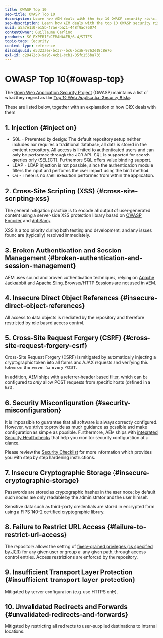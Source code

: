 ```yaml
---
title: OWASP Top 10
seo-title: OWASP Top 10
description: Learn how AEM deals with the top 10 OWASP security risks.
seo-description: Learn how AEM deals with the top 10 OWASP security risks.
uuid: a5a7e130-e15b-47ae-ba21-448f9ac76074
contentOwner: Guillaume Carlino
products: SG_EXPERIENCEMANAGER/6.4/SITES
topic-tags: Security
content-type: reference
discoiquuid: e5323ae8-bc37-4bc6-bca6-9763e18c8e76
exl-id: c29472c8-9a93-4cb1-9cb1-05fc155ba736
---
```

# OWASP Top 10{#owasp-top}

The [Open Web Application Security Project](https://www.owasp.org) (OWASP) maintains a list of what they regard as the [Top 10 Web Application Security Risks](https://www.owasp.org/index.php/OWASP_Top_Ten_Project).

These are listed below, together with an explanation of how CRX deals with them.

## 1. Injection {#injection}

* SQL - Prevented by design: The default repository setup neither includes nor requires a traditional database, all data is stored in the content repository. All access is limited to authenticated users and can only be performed through the JCR API. SQL is supported for search queries only (SELECT). Furthemore SQL offers value binding support.  
* LDAP - LDAP injection is not possible, since the authentication module filters the input and performs the user import using the bind method.
* OS - There is no shell execution performed from within the application.

## 2. Cross-Site Scripting (XSS) {#cross-site-scripting-xss}

The general mitigation practice is to encode all output of user-generated content using a server-side XSS protection library based on [OWASP Encoder](https://www.owasp.org/index.php/OWASP_Java_Encoder_Project) and [AntiSamy](https://www.owasp.org/index.php/Category:OWASP_AntiSamy_Project).

XSS is a top priority during both testing and development, and any issues found are (typically) resolved immediately.

## 3. Broken Authentication and Session Management {#broken-authentication-and-session-management}

AEM uses sound and proven authentication techniques, relying on [Apache Jackrabbit](https://jackrabbit.apache.org/) and [Apache Sling](https://sling.apache.org/). Browser/HTTP Sessions are not used in AEM.

## 4. Insecure Direct Object References {#insecure-direct-object-references}

All access to data objects is mediated by the repository and therefore restricted by role based access control.

## 5. Cross-Site Request Forgery (CSRF) {#cross-site-request-forgery-csrf}

Cross-Site Request Forgery (CSRF) is mitigated by automatically injecting a cryptographic token into all forms and AJAX requests and verifying this token on the server for every POST.

In addition, AEM ships with a referrer-header based filter, which can be configured to *only* allow POST requests from specific hosts (defined in a list).

## 6. Security Misconfiguration {#security-misconfiguration}

It is impossible to guarantee that all software is always correctly configured. However, we strive to provide as much guidance as possible and make configuration as simple as possible. Furthermore, AEM ships with [integrated Security Healthchecks](/help/sites-administering/operations-dashboard.md) that help you monitor security configuration at a glance.

Please review the [Security Checklist](/help/sites-administering/security-checklist.md) for more information which provides you with step by step hardening instructions.

## 7. Insecure Cryptographic Storage {#insecure-cryptographic-storage}

Passwords are stored as cryptographic hashes in the user node; by default such nodes are only readable by the administrator and the user himself.

Sensitive data such as third-party credentials are stored in encrypted form using a FIPS 140-2 certified cryptographic library.

## 8. Failure to Restrict URL Access {#failure-to-restrict-url-access}

The repository allows the setting of [finely-grained privileges (as specified by JCR)](https://www.adobe.io/experience-manager/reference-materials/spec/jcr/2.0/16_Access_Control_Management.html) for any given user or group at any given path, through access control entries. Access restrictions are enforced by the repository.

## 9. Insufficient Transport Layer Protection {#insufficient-transport-layer-protection}

Mitigated by server configuration (e.g. use HTTPS only).

## 10. Unvalidated Redirects and Forwards {#unvalidated-redirects-and-forwards}

Mitigated by restricting all redirects to user-supplied destinations to internal locations.
